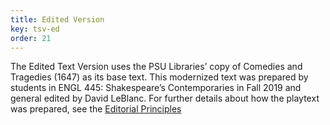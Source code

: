 ```yaml
---
title: Edited Version
key: tsv-ed
order: 21
---
```


<p>The Edited Text Version uses the PSU Libraries’ copy of Comedies and Tragedies (1647) as its base text. This modernized text was prepared by students in ENGL 445: Shakespeare’s Contemporaries in Fall 2019 and general edited by David LeBlanc. For further details about how the playtext was prepared, see the <a href="/content/editorial-principles-tsv/">Editorial Principles</a></p>